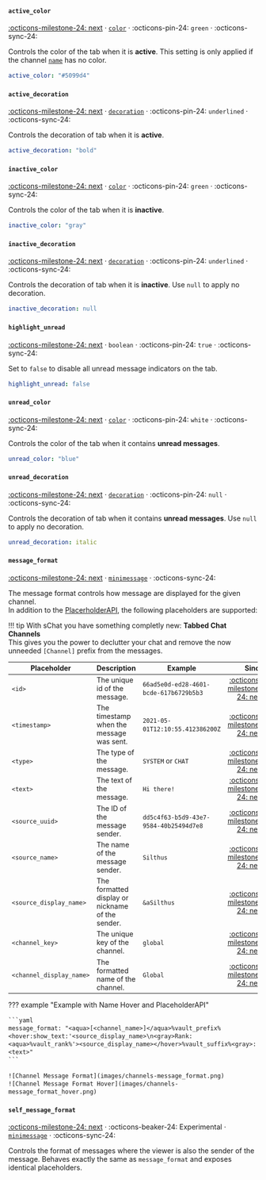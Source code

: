 #### `active_color`

[:octicons-milestone-24: next][next] · [`color`][color] · :octicons-pin-24: `green` · :octicons-sync-24:

Controls the color of the tab when it is **active**. This setting is only applied if the channel [`name`][channel-name] has no color.

```yaml
active_color: "#5099d4"
```

#### `active_decoration`

[:octicons-milestone-24: next][next] · [`decoration`][decoration] · :octicons-pin-24: `underlined` · :octicons-sync-24:

Controls the decoration of tab when it is **active**.

```yaml
active_decoration: "bold"
```

#### `inactive_color`

[:octicons-milestone-24: next][next] · [`color`][color] · :octicons-pin-24: `green` · :octicons-sync-24:

Controls the color of the tab when it is **inactive**.

```yaml
inactive_color: "gray"
```

#### `inactive_decoration`

[:octicons-milestone-24: next][next] · [`decoration`][decoration] · :octicons-pin-24: `underlined` · :octicons-sync-24:

Controls the decoration of tab when it is **inactive**. Use `null` to apply no decoration.

```yaml
inactive_decoration: null
```

#### `highlight_unread`

[:octicons-milestone-24: next][next] · `boolean` · :octicons-pin-24: `true` · :octicons-sync-24:

Set to `false` to disable all unread message indicators on the tab.

```yaml
highlight_unread: false
```

#### `unread_color`

[:octicons-milestone-24: next][next] · [`color`][color] · :octicons-pin-24: `white` · :octicons-sync-24:

Controls the color of the tab when it contains **unread messages**.

```yaml
unread_color: "blue"
```

#### `unread_decoration`

[:octicons-milestone-24: next][next] · [`decoration`][decoration] · :octicons-pin-24: `null` · :octicons-sync-24:

Controls the decoration of tab when it contains **unread messages**. Use `null` to apply no decoration.

```yaml
unread_decoration: italic
```

#### `message_format`

[:octicons-milestone-24: next][next] · [`minimessage`][minimessage] · :octicons-sync-24:

The message format controls how message are displayed for the given channel.  
In addition to the [PlacerholderAPI][placeholderapi], the following placeholders are supported:

!!! tip
    With sChat you have something completly new: **Tabbed Chat Channels**  
    This gives you the power to declutter your chat and remove the now unneeded `[Channel]` prefix from the messages.

| Placeholder | Description | Example | Since |
| ----------- | ------- | -------- | -------: |
| `<id>` | The unique id of the message. | `66ad5e0d-ed28-4601-bcde-617b6729b5b3` | [:octicons-milestone-24: next][next] |
| `<timestamp>` | The timestamp when the message was sent. | `2021-05-01T12:10:55.412386200Z` | [:octicons-milestone-24: next][next] |
| `<type>` | The type of the message. | `SYSTEM` or `CHAT` | [:octicons-milestone-24: next][next] |
| `<text>` | The text of the message. | `Hi there!` | [:octicons-milestone-24: next][next] |
| `<source_uuid>` | The ID of the message sender. | `dd5c4f63-b5d9-43e7-9584-40b25494d7e8` | [:octicons-milestone-24: next][next] |
| `<source_name>` | The name of the message sender. | `Silthus` | [:octicons-milestone-24: next][next] |
| `<source_display_name>` | The formatted display or nickname of the sender. | `&aSilthus` | [:octicons-milestone-24: next][next] |
| `<channel_key>` | The unique key of the channel. | `global` | [:octicons-milestone-24: next][next] |
| `<channel_display_name>` | The formatted name of the channel. | `Global` | [:octicons-milestone-24: next][next] |

??? example "Example with Name Hover and PlaceholderAPI"

    ```yaml
    message_format: "<aqua>[<channel_name>]</aqua>%vault_prefix%<hover:show_text:'<source_display_name>\n<gray>Rank: <aqua>%vault_rank%'><source_display_name></hover>%vault_suffix%<gray>: <text>"
    ```

    ![Channel Message Format](images/channels-message_format.png)
    ![Channel Message Format Hover](images/channels-message_format_hover.png)

#### `self_message_format`

[:octicons-milestone-24: next][next] · :octicons-beaker-24: Experimental · [`minimessage`][minimessage] · :octicons-sync-24:

Controls the format of messages where the viewer is also the sender of the message. Behaves exactly the same as `message_format` and exposes identical placeholders.

[next]: https://github.com/sVoxelDev/sChat/releases/latest
[developer]: /developer
[commands]: /commands
[messenger]: reference.md#messenger
[minimessage]: minimessage.md
[color]: minimessage#color
[placeholderapi]: /extensions/placeholderapi
[channel-name]: channels#name
[decoration]: minimessage#decoration
